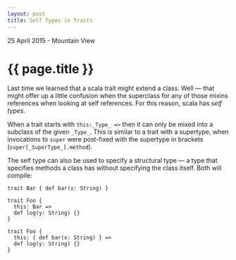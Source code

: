 ```yaml
---
layout: post
title: Self Types in Traits
---
```


<p class="meta">25 April 2015 - Mountain View</p>


{{ page.title }}
===========

Last time we learned that a scala trait might extend a class. Well — that might offer up a little confusion when the superclass for any of those mixins references when looking at self references. For this reason, scala has _self types_.

When a trait starts with `this:_Type_ =>` then it can only be mixed into a subclass of the given `_Type_`. This is similar to a trait with a supertype, when invocations to `super` were post-fixed with the supertype in brackets (`super[_SuperType_].method`).

The self type can also be used to specify a structural type — a type that specifies methods a class has without specifying the class itself. Both will compile:

    trait Bar { def bar(x: String) }

    trait Foo {
      this: Bar =>
      def log(y: String) {}
    }

    trait Foo {
      this: { def bar(x: String) } =>
      def log(y: String) {}
    }

